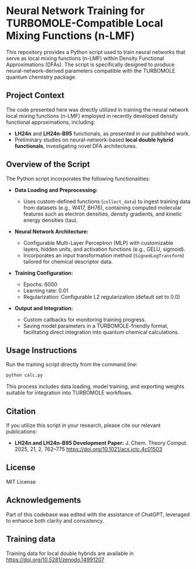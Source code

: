# Neural Network Training for TURBOMOLE-Compatible Local Mixing Functions (n-LMF)

This repository provides a Python script used to train neural networks that serve as local mixing functions (n-LMF) within Density Functional Approximations (DFAs). The script is specifically designed to produce neural-network-derived parameters compatible with the TURBOMOLE quantum chemistry package.

## Project Context

The code presented here was directly utilized in training the neural network local mixing functions (n-LMF) employed in recently developed density functional approximations, including:

- **LH24n** and **LH24n-B95** functionals, as presented in our published work.
- Preliminary studies on neural-network-based **local double hybrid functionals**, investigating novel DFA architectures.

## Overview of the Script

The Python script incorporates the following functionalities:

- **Data Loading and Preprocessing:**
  - Uses custom-defined functions (`collect_data`) to ingest training data from datasets (e.g., W417, BH76), containing computed molecular features such as electron densities, density gradients, and kinetic energy densities (tau).

- **Neural Network Architecture:**
  - Configurable Multi-Layer Perceptron (MLP) with customizable layers, hidden units, and activation functions (e.g., GELU, sigmoid).
  - Incorporates an input transformation method (`SignedLogTransform`) tailored for chemical descriptor data.

- **Training Configuration:**
  - Epochs: 6000
  - Learning rate: 0.01
  - Regularization: Configurable L2 regularization (default set to 0.0)

- **Output and Integration:**
  - Custom callbacks for monitoring training progress.
  - Saving model parameters in a TURBOMOLE-friendly format, facilitating direct integration into quantum chemical calculations.

## Usage Instructions

Run the training script directly from the command line:

```bash
python calc.py
```

This process includes data loading, model training, and exporting weights suitable for integration into TURBOMOLE workflows.

## Citation

If you utilize this script in your research, please cite our relevant publications:

- **LH24n and LH24n-B95 Development Paper:**
J. Chem. Theory Comput. 2025, 21, 2, 762–775
https://doi.org/10.1021/acs.jctc.4c01503

## License

MIT License

## Acknowledgements

Part of this codebase was edited with the assistance of ChatGPT, leveraged to enhance both clarity and consistency.

## Training data

Training data for local double hybrids are available in  https://doi.org/10.5281/zenodo.14991207

